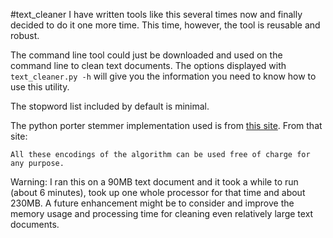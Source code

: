 #text_cleaner
I have written tools like this several times now and finally decided to do it one more time. This time, however, the tool is reusable and robust.

The command line tool could just be downloaded and used on the command line to clean text documents. The options displayed with `text_cleaner.py -h` will give you the information you need to know how to use this utility.

The stopword list included by default is minimal.

The python porter stemmer implementation used is from [this site](http://tartarus.org/~martin/PorterStemmer/index.html).
From that site:

	All these encodings of the algorithm can be used free of charge for any purpose.

Warning: I ran this on a 90MB text document and it took a while to run (about 6 minutes), took up one whole processor for that time and about 230MB. 
A future enhancement might be to consider and improve the memory usage and processing time for cleaning even relatively large text documents.
